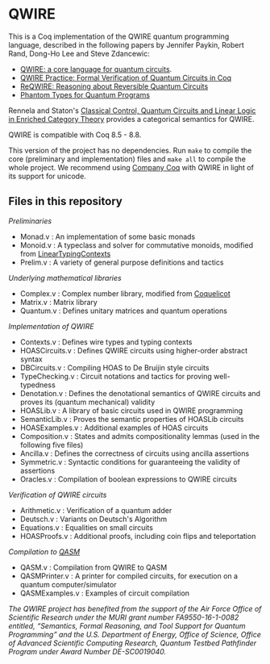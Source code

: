 # QWIRE

This is a Coq implementation of the QWIRE quantum programming language, described in the following papers by Jennifer Paykin, Robert Rand, Dong-Ho Lee and Steve Zdancewic:
- [QWIRE: a core language for quantum circuits][1].
- [QWIRE Practice: Formal Verification of Quantum Circuits in Coq][2]
- [ReQWIRE: Reasoning about Reversible Quantum Circuits][3]
- [Phantom Types for Quantum Programs][4]

Rennela and Staton's [Classical Control, Quantum Circuits and Linear Logic in Enriched Category Theory][5] provides a categorical
semantics for QWIRE.

QWIRE is compatible with Coq 8.5 - 8.8.

This version of the project has no dependencies. Run `make` to compile the core (preliminary and implementation) files and `make all` to compile the whole project. We recommend using [Company Coq][9] with QWIRE in light of its support for unicode.  



Files in this repository
------------------------

*Preliminaries*
- Monad.v : An implementation of some basic monads
- Monoid.v : A typeclass and solver for commutative monoids, modified from [LinearTypingContexts][8]
- Prelim.v : A variety of general purpose definitions and tactics

*Underlying mathematical libraries*
- Complex.v : Complex number library, modified from [Coquelicot][6]
- Matrix.v : Matrix library
- Quantum.v : Defines unitary matrices and quantum operations

*Implementation of QWIRE*
- Contexts.v : Defines wire types and typing contexts
- HOASCircuits.v : Defines QWIRE circuits using higher-order abstract syntax
- DBCircuits.v : Compiling HOAS to De Bruijin style circuits
- TypeChecking.v : Circuit notations and tactics for proving well-typedness
- Denotation.v : Defines the denotational semantics of QWIRE circuits and proves its (quantum mechanical) validity
- HOASLib.v : A library of basic circuits used in QWIRE programming
- SemanticLib.v : Proves the semantic properties of HOASLib circuits
- HOASExamples.v : Additional examples of HOAS circuits
- Composition.v : States and admits compositionality lemmas (used in the following five files)
- Ancilla.v : Defines the correctness of circuits using ancilla assertions
- Symmetric.v : Syntactic conditions for guaranteeing the validity of assertions
- Oracles.v : Compilation of boolean expressions to QWIRE circuits

*Verification of QWIRE circuits*
- Arithmetic.v : Verification of a quantum adder
- Deutsch.v : Variants on Deutsch's Algorithm
- Equations.v : Equalities on small circuits
- HOASProofs.v : Additional proofs, including coin flips and teleportation

*Compilation to [QASM][7]*
- QASM.v : Compilation from QWIRE to QASM
- QASMPrinter.v : A printer for compiled circuits, for execution on a quantum computer/simulator
- QASMExamples.v : Examples of circuit compilation


*The QWIRE project has benefited from the support of the Air Force Office of Scientific Research under the MURI grant number FA9550-16-1-0082 entitled, “Semantics, Formal Reasoning, and Tool Support for Quantum Programming” and the U.S. Department of Energy, Office of Science, Office of Advanced Scientific Computing Research, Quantum Testbed Pathfinder Program under Award Number DE-SC0019040.*



[1]: http://dl.acm.org/citation.cfm?id=3009894
[2]: http://www.cis.upenn.edu/~rrand/qpl_2017.pdf
[3]: http://www.cis.upenn.edu/~rrand/qpl_2018.pdf
[4]: http://www.cis.upenn.edu/~rrand/coqpl_2018.pdf
[5]: https://arxiv.org/pdf/1711.05159.pdf
[6]: http://coquelicot.saclay.inria.fr/html/Coquelicot.Complex.html
[7]: https://developer.ibm.com/code/open/projects/qiskit/qiskit-openqasm/
[8]: https://github.com/jpaykin/LinearTypingContexts
[9]: https://github.com/cpitclaudel/company-coq
